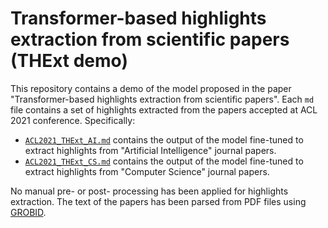 # Transformer-based highlights extraction from scientific papers (THExt demo)

This repository contains a demo of the model proposed in the paper "Transformer-based highlights extraction from scientific papers". Each `md` file contains a set of highlights extracted from the papers accepted at ACL 2021 conference. Specifically:

- [`ACL2021_THExt_AI.md`](./ACL2021_THExt_AI.md) contains the output of the model fine-tuned to extract highlights from "Artificial Intelligence" journal papers.
- [`ACL2021_THExt_CS.md`](ACL2021_THExt_CS.md) contains the output of the model fine-tuned to extract highlights from "Computer Science" journal papers.

No manual pre- or post- processing has been applied for highlights extraction. The text of the papers has been parsed from PDF files using [GROBID](https://grobid.readthedocs.io/en/latest/).
